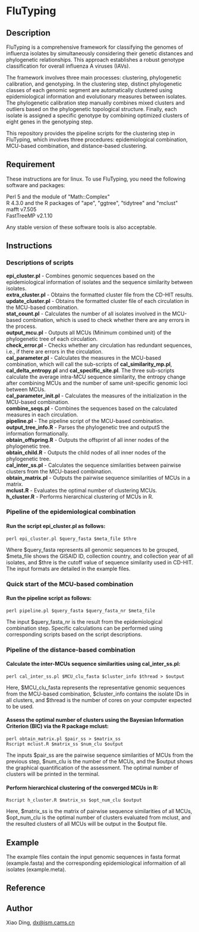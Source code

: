 # FluTyping
## Description
FluTyping is a comprehensive framework for classifying the genomes of influenza isolates by simultaneously considering their genetic distances and phylogenetic relationships. This approach establishes a robust genotype classification for overall influenza A viruses (IAVs).     
  
The framework involves three main processes: clustering, phylogenetic calibration, and genotyping. In the clustering step, distinct phylogenetic classes of each genomic segment are automatically clustered using epidemiological information and evolutionary measures between isolates. The phylogenetic calibration step manually combines mixed clusters and outliers based on the phylogenetic topological structure. Finally, each isolate is assigned a specific genotype by combining optimized clusters of eight genes in the genotyping step.    
  
This repository provides the pipeline scripts for the clustering step in FluTyping, which involves three procedures: epidemiological combination, MCU-based combination, and distance-based clustering.    

## Requirement  
These instructions are for linux. To use FluTyping, you need the following software and packages:  
  
Perl 5 and the module of "Math::Complex"  
R 4.3.0 and the R packages of "ape", "ggtree", "tidytree" and "mclust"      
mafft v7.505  
FastTreeMP v2.1.10   
  
Any stable version of these software tools is also acceptable.   

## Instructions
### Descriptions of scripts
**epi_cluster.pl** - Combines genomic sequences based on the epidemiological information of isolates and the sequence similarity between isolates.    
**extra_cluster.pl** - Obtains the formatted cluster file from the CD-HIT results.    
**update_cluster.pl** - Obtains the formatted cluster file of each circulation in the MCU-based combination.     
**stat_count.pl** - Calculates the number of all isolates involved in the MCU-based combination, which is used to check whether there are any errors in the process.      
**output_mcu.pl** - Outputs all MCUs (Minimum combined unit) of the phylogenetic tree of each circulation.    
**check_error.pl** - Checks whether any circulation has redundant sequences, i.e., if there are errors in the circulation.    
**cal_parameter.pl** - Calculates the measures in the MCU-based combination, which will call the sub-scripts of **cal_similarity_mp.pl**, **cal_delta_entropy.pl** and **cal_specific_site.pl**. The three sub-scripts calculate the average intra-MCU sequence similarity, the entropy change after combining MCUs and the number of same unit-specific genomic loci between MCUs.    
**cal_parameter_init.pl** - Calculates the measures of the initialization in the MCU-based combination.    
**combine_seqs.pl** - Combines the sequences based on the calculated measures in each circulation.  
**pipeline.pl** - The pipeline script of the MCU-based combination.  
**output_tree_info.R** - Parses the phylogenetic tree and outputS the information formationally.  
**obtain_offspring.R** - Outputs the offsprint of all inner nodes of the phylogenetic tree.  
**obtain_child.R** - Outputs the child nodes of all inner nodes of the phylogenetic tree.  
**cal_inter_ss.pl** - Calculates the sequence similarities between pairwise clusters from the MCU-based combination.  
**obtain_matrix.pl** - Outputs the pairwise sequence similarities of MCUs in a matrix.  
**mclust.R** - Evaluates the optimal number of clustering MCUs.  
**h_cluster.R** - Performs hierarchical clustering of MCUs in R.    
  

### Pipeline of the epidemiological combination  
#### Run the script epi_cluster.pl as follows:
     
`perl epi_cluster.pl $query_fasta $meta_file $thre`  
  
Where $query_fasta represents all genomic sequences to be grouped, $meta_file shows the GISAID ID, collection country, and collection year of all isolates, and $thre is the cutoff value of sequence similarity used in CD-HIT. The input formats are detailed in the example files.
     
  
  
### Quick start of the MCU-based combination  
#### Run the pipeline script as follows:  
  
`perl pipeline.pl $query_fasta $query_fasta_nr $meta_file`  
  
The input $query_fasta_nr is the result from the epidemiological combination step. Specific calculations can be performed using corresponding scripts based on the script descriptions.  

### Pipeline of the distance-based combination  
#### Calculate the inter-MCUs sequence similarities using cal_inter_ss.pl:  
  
`perl cal_inter_ss.pl $MCU_clu_fasta $cluster_info $thread > $output`  
  
Here, $MCU_clu_fasta represents the representative genomic sequences from the MCU-based combination, $cluster_info contains the isolate IDs in all clusters, and $thread is the number of cores on your computer expected to be used.
  
#### Assess the optimal number of clusters using the Bayesian Information Criterion (BIC) via the R package mclust:    
  
`perl obtain_matrix.pl $pair_ss > $matrix_ss`  
`Rscript mclust.R $matrix_ss $num_clu $output`
  
The inputs $pair_ss are the pairwise sequence similarities of MCUs from the previous step, $num_clu is the number of the MCUs, and the $output shows the graphical quantification of the assessment. The optimal number of clusters will be printed in the terminal.
  
#### Perform hierarchical clustering of the converged MCUs in R:  
  
`Rscript h_cluster.R $matrix_ss $opt_num_clu $output`
  
Here, $matrix_ss is the matrix of pairwise sequence similarities of all MCUs, $opt_num_clu is the optimal number of clusters evaluated from mclust, and the resulted clusters of all MCUs will be output in the $output file.  
    
## Example  
The example files contain the input genomic sequences in fasta format (example.fasta) and the corresponding epidemiological informaition of all isolates (example.meta).  

## Reference  

## Author
Xiao Ding, dx@ism.cams.cn
